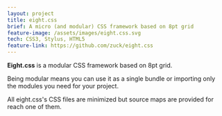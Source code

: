 ```yaml
---
layout: project
title: eight.css
brief: A micro (and modular) CSS framework based on 8pt grid
feature-image: /assets/images/eight.css.svg
tech: CSS3, Stylus, HTML5
feature-link: https://github.com/zuck/eight.css
---
```


**Eight.css** is a modular CSS framework based on 8pt grid.

Being modular means you can use it as a single bundle or importing only the modules you need for your project.

All eight.css's CSS files are minimized but source maps are provided for reach one of them.
